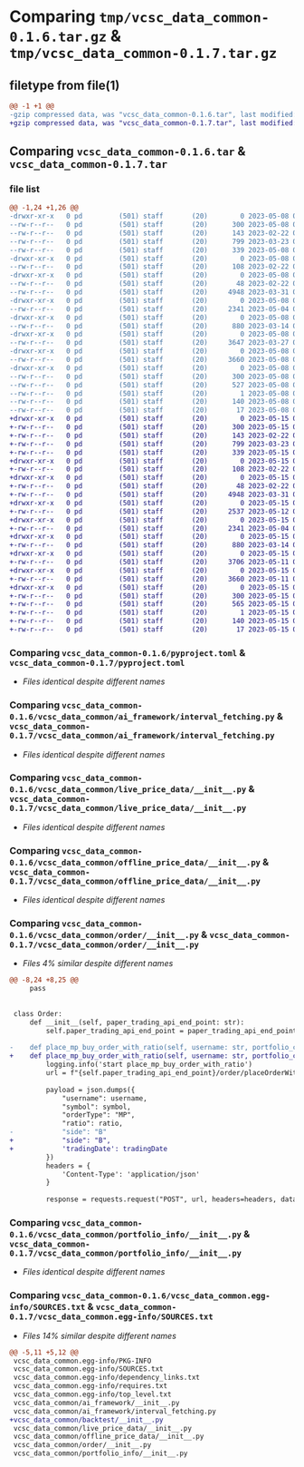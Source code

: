 # Comparing `tmp/vcsc_data_common-0.1.6.tar.gz` & `tmp/vcsc_data_common-0.1.7.tar.gz`

## filetype from file(1)

```diff
@@ -1 +1 @@
-gzip compressed data, was "vcsc_data_common-0.1.6.tar", last modified: Mon May  8 09:19:34 2023, max compression
+gzip compressed data, was "vcsc_data_common-0.1.7.tar", last modified: Mon May 15 02:02:43 2023, max compression
```

## Comparing `vcsc_data_common-0.1.6.tar` & `vcsc_data_common-0.1.7.tar`

### file list

```diff
@@ -1,24 +1,26 @@
-drwxr-xr-x   0 pd         (501) staff       (20)        0 2023-05-08 09:19:34.400389 vcsc_data_common-0.1.6/
--rw-r--r--   0 pd         (501) staff       (20)      300 2023-05-08 09:19:34.402016 vcsc_data_common-0.1.6/PKG-INFO
--rw-r--r--   0 pd         (501) staff       (20)      143 2023-02-22 09:16:04.000000 vcsc_data_common-0.1.6/README.md
--rw-r--r--   0 pd         (501) staff       (20)      799 2023-03-23 03:54:32.000000 vcsc_data_common-0.1.6/pyproject.toml
--rw-r--r--   0 pd         (501) staff       (20)      339 2023-05-08 09:19:34.403007 vcsc_data_common-0.1.6/setup.cfg
-drwxr-xr-x   0 pd         (501) staff       (20)        0 2023-05-08 09:19:34.395794 vcsc_data_common-0.1.6/vcsc_data_common/
--rw-r--r--   0 pd         (501) staff       (20)      108 2023-02-22 09:07:01.000000 vcsc_data_common-0.1.6/vcsc_data_common/__init__.py
-drwxr-xr-x   0 pd         (501) staff       (20)        0 2023-05-08 09:19:34.397682 vcsc_data_common-0.1.6/vcsc_data_common/ai_framework/
--rw-r--r--   0 pd         (501) staff       (20)       48 2023-02-22 09:02:01.000000 vcsc_data_common-0.1.6/vcsc_data_common/ai_framework/__init__.py
--rw-r--r--   0 pd         (501) staff       (20)     4948 2023-03-31 09:44:29.000000 vcsc_data_common-0.1.6/vcsc_data_common/ai_framework/interval_fetching.py
-drwxr-xr-x   0 pd         (501) staff       (20)        0 2023-05-08 09:19:34.398183 vcsc_data_common-0.1.6/vcsc_data_common/live_price_data/
--rw-r--r--   0 pd         (501) staff       (20)     2341 2023-05-04 06:36:10.000000 vcsc_data_common-0.1.6/vcsc_data_common/live_price_data/__init__.py
-drwxr-xr-x   0 pd         (501) staff       (20)        0 2023-05-08 09:19:34.398531 vcsc_data_common-0.1.6/vcsc_data_common/offline_price_data/
--rw-r--r--   0 pd         (501) staff       (20)      880 2023-03-14 02:58:59.000000 vcsc_data_common-0.1.6/vcsc_data_common/offline_price_data/__init__.py
-drwxr-xr-x   0 pd         (501) staff       (20)        0 2023-05-08 09:19:34.398889 vcsc_data_common-0.1.6/vcsc_data_common/order/
--rw-r--r--   0 pd         (501) staff       (20)     3647 2023-03-27 04:29:07.000000 vcsc_data_common-0.1.6/vcsc_data_common/order/__init__.py
-drwxr-xr-x   0 pd         (501) staff       (20)        0 2023-05-08 09:19:34.399806 vcsc_data_common-0.1.6/vcsc_data_common/portfolio_info/
--rw-r--r--   0 pd         (501) staff       (20)     3660 2023-05-08 09:14:23.000000 vcsc_data_common-0.1.6/vcsc_data_common/portfolio_info/__init__.py
-drwxr-xr-x   0 pd         (501) staff       (20)        0 2023-05-08 09:19:34.396747 vcsc_data_common-0.1.6/vcsc_data_common.egg-info/
--rw-r--r--   0 pd         (501) staff       (20)      300 2023-05-08 09:19:34.000000 vcsc_data_common-0.1.6/vcsc_data_common.egg-info/PKG-INFO
--rw-r--r--   0 pd         (501) staff       (20)      527 2023-05-08 09:19:34.000000 vcsc_data_common-0.1.6/vcsc_data_common.egg-info/SOURCES.txt
--rw-r--r--   0 pd         (501) staff       (20)        1 2023-05-08 09:19:34.000000 vcsc_data_common-0.1.6/vcsc_data_common.egg-info/dependency_links.txt
--rw-r--r--   0 pd         (501) staff       (20)      140 2023-05-08 09:19:34.000000 vcsc_data_common-0.1.6/vcsc_data_common.egg-info/requires.txt
--rw-r--r--   0 pd         (501) staff       (20)       17 2023-05-08 09:19:34.000000 vcsc_data_common-0.1.6/vcsc_data_common.egg-info/top_level.txt
+drwxr-xr-x   0 pd         (501) staff       (20)        0 2023-05-15 02:02:43.808848 vcsc_data_common-0.1.7/
+-rw-r--r--   0 pd         (501) staff       (20)      300 2023-05-15 02:02:43.808918 vcsc_data_common-0.1.7/PKG-INFO
+-rw-r--r--   0 pd         (501) staff       (20)      143 2023-02-22 09:16:04.000000 vcsc_data_common-0.1.7/README.md
+-rw-r--r--   0 pd         (501) staff       (20)      799 2023-03-23 03:54:32.000000 vcsc_data_common-0.1.7/pyproject.toml
+-rw-r--r--   0 pd         (501) staff       (20)      339 2023-05-15 02:02:43.809193 vcsc_data_common-0.1.7/setup.cfg
+drwxr-xr-x   0 pd         (501) staff       (20)        0 2023-05-15 02:02:43.806994 vcsc_data_common-0.1.7/vcsc_data_common/
+-rw-r--r--   0 pd         (501) staff       (20)      108 2023-02-22 09:07:01.000000 vcsc_data_common-0.1.7/vcsc_data_common/__init__.py
+drwxr-xr-x   0 pd         (501) staff       (20)        0 2023-05-15 02:02:43.808054 vcsc_data_common-0.1.7/vcsc_data_common/ai_framework/
+-rw-r--r--   0 pd         (501) staff       (20)       48 2023-02-22 09:02:01.000000 vcsc_data_common-0.1.7/vcsc_data_common/ai_framework/__init__.py
+-rw-r--r--   0 pd         (501) staff       (20)     4948 2023-03-31 09:44:29.000000 vcsc_data_common-0.1.7/vcsc_data_common/ai_framework/interval_fetching.py
+drwxr-xr-x   0 pd         (501) staff       (20)        0 2023-05-15 02:02:43.808207 vcsc_data_common-0.1.7/vcsc_data_common/backtest/
+-rw-r--r--   0 pd         (501) staff       (20)     2537 2023-05-12 03:24:29.000000 vcsc_data_common-0.1.7/vcsc_data_common/backtest/__init__.py
+drwxr-xr-x   0 pd         (501) staff       (20)        0 2023-05-15 02:02:43.808335 vcsc_data_common-0.1.7/vcsc_data_common/live_price_data/
+-rw-r--r--   0 pd         (501) staff       (20)     2341 2023-05-04 06:36:10.000000 vcsc_data_common-0.1.7/vcsc_data_common/live_price_data/__init__.py
+drwxr-xr-x   0 pd         (501) staff       (20)        0 2023-05-15 02:02:43.808461 vcsc_data_common-0.1.7/vcsc_data_common/offline_price_data/
+-rw-r--r--   0 pd         (501) staff       (20)      880 2023-03-14 02:58:59.000000 vcsc_data_common-0.1.7/vcsc_data_common/offline_price_data/__init__.py
+drwxr-xr-x   0 pd         (501) staff       (20)        0 2023-05-15 02:02:43.808591 vcsc_data_common-0.1.7/vcsc_data_common/order/
+-rw-r--r--   0 pd         (501) staff       (20)     3706 2023-05-11 08:39:33.000000 vcsc_data_common-0.1.7/vcsc_data_common/order/__init__.py
+drwxr-xr-x   0 pd         (501) staff       (20)        0 2023-05-15 02:02:43.808736 vcsc_data_common-0.1.7/vcsc_data_common/portfolio_info/
+-rw-r--r--   0 pd         (501) staff       (20)     3660 2023-05-11 09:51:24.000000 vcsc_data_common-0.1.7/vcsc_data_common/portfolio_info/__init__.py
+drwxr-xr-x   0 pd         (501) staff       (20)        0 2023-05-15 02:02:43.807754 vcsc_data_common-0.1.7/vcsc_data_common.egg-info/
+-rw-r--r--   0 pd         (501) staff       (20)      300 2023-05-15 02:02:43.000000 vcsc_data_common-0.1.7/vcsc_data_common.egg-info/PKG-INFO
+-rw-r--r--   0 pd         (501) staff       (20)      565 2023-05-15 02:02:43.000000 vcsc_data_common-0.1.7/vcsc_data_common.egg-info/SOURCES.txt
+-rw-r--r--   0 pd         (501) staff       (20)        1 2023-05-15 02:02:43.000000 vcsc_data_common-0.1.7/vcsc_data_common.egg-info/dependency_links.txt
+-rw-r--r--   0 pd         (501) staff       (20)      140 2023-05-15 02:02:43.000000 vcsc_data_common-0.1.7/vcsc_data_common.egg-info/requires.txt
+-rw-r--r--   0 pd         (501) staff       (20)       17 2023-05-15 02:02:43.000000 vcsc_data_common-0.1.7/vcsc_data_common.egg-info/top_level.txt
```

### Comparing `vcsc_data_common-0.1.6/pyproject.toml` & `vcsc_data_common-0.1.7/pyproject.toml`

 * *Files identical despite different names*

### Comparing `vcsc_data_common-0.1.6/vcsc_data_common/ai_framework/interval_fetching.py` & `vcsc_data_common-0.1.7/vcsc_data_common/ai_framework/interval_fetching.py`

 * *Files identical despite different names*

### Comparing `vcsc_data_common-0.1.6/vcsc_data_common/live_price_data/__init__.py` & `vcsc_data_common-0.1.7/vcsc_data_common/live_price_data/__init__.py`

 * *Files identical despite different names*

### Comparing `vcsc_data_common-0.1.6/vcsc_data_common/offline_price_data/__init__.py` & `vcsc_data_common-0.1.7/vcsc_data_common/offline_price_data/__init__.py`

 * *Files identical despite different names*

### Comparing `vcsc_data_common-0.1.6/vcsc_data_common/order/__init__.py` & `vcsc_data_common-0.1.7/vcsc_data_common/order/__init__.py`

 * *Files 4% similar despite different names*

```diff
@@ -8,24 +8,25 @@
     pass
 
 
 class Order:
     def __init__(self, paper_trading_api_end_point: str):
         self.paper_trading_api_end_point = paper_trading_api_end_point
 
-    def place_mp_buy_order_with_ratio(self, username: str, portfolio_cycle_id: int, symbol: str, ratio: float):
+    def place_mp_buy_order_with_ratio(self, username: str, portfolio_cycle_id: int, symbol: str, ratio: float, tradingDate: None):
         logging.info('start place_mp_buy_order_with_ratio')
         url = f"{self.paper_trading_api_end_point}/order/placeOrderWithRatio"
 
         payload = json.dumps({
             "username": username,
             "symbol": symbol,
             "orderType": "MP",
             "ratio": ratio,
-            "side": "B"
+            "side": "B",
+            'tradingDate': tradingDate
         })
         headers = {
             'Content-Type': 'application/json'
         }
 
         response = requests.request("POST", url, headers=headers, data=payload)
```

### Comparing `vcsc_data_common-0.1.6/vcsc_data_common/portfolio_info/__init__.py` & `vcsc_data_common-0.1.7/vcsc_data_common/portfolio_info/__init__.py`

 * *Files identical despite different names*

### Comparing `vcsc_data_common-0.1.6/vcsc_data_common.egg-info/SOURCES.txt` & `vcsc_data_common-0.1.7/vcsc_data_common.egg-info/SOURCES.txt`

 * *Files 14% similar despite different names*

```diff
@@ -5,11 +5,12 @@
 vcsc_data_common.egg-info/PKG-INFO
 vcsc_data_common.egg-info/SOURCES.txt
 vcsc_data_common.egg-info/dependency_links.txt
 vcsc_data_common.egg-info/requires.txt
 vcsc_data_common.egg-info/top_level.txt
 vcsc_data_common/ai_framework/__init__.py
 vcsc_data_common/ai_framework/interval_fetching.py
+vcsc_data_common/backtest/__init__.py
 vcsc_data_common/live_price_data/__init__.py
 vcsc_data_common/offline_price_data/__init__.py
 vcsc_data_common/order/__init__.py
 vcsc_data_common/portfolio_info/__init__.py
```

